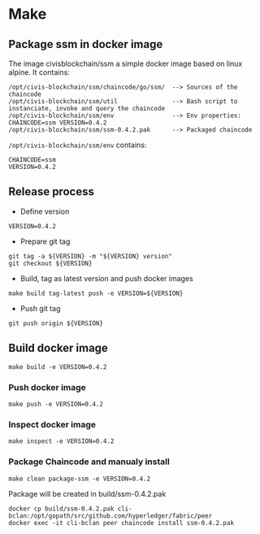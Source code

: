 # Make

## Package ssm in docker image

The image civisblockchain/ssm a simple docker image based on linux alpine.
It contains:
```
/opt/civis-blockchain/ssm/chaincode/go/ssm/  --> Sources of the chaincode
/opt/civis-blockchain/ssm/util               --> Bash script to instanciate, invoke and query the chaincode
/opt/civis-blockchain/ssm/env                --> Env properties: CHAINCODE=ssm VERSION=0.4.2
/opt/civis-blockchain/ssm/ssm-0.4.2.pak      --> Packaged chaincode
```

`/opt/civis-blockchain/ssm/env` contains:
```
CHAINCODE=ssm
VERSION=0.4.2
```

## Release process
*  Define version
```
VERSION=0.4.2
```

*  Prepare git tag
```
git tag -a ${VERSION} -m "${VERSION} version"
git checkout ${VERSION}
```

* Build, tag as latest version and push docker images
```
make build tag-latest push -e VERSION=${VERSION}
```

* Push git tag
```
git push origin ${VERSION}
```

## Build docker image

```
make build -e VERSION=0.4.2
```

### Push docker image

```
make push -e VERSION=0.4.2
```

### Inspect docker image

```
make inspect -e VERSION=0.4.2
```

### Package Chaincode and manualy install
```
make clean package-ssm -e VERSION=0.4.2
```
Package will be created in build/ssm-0.4.2.pak
```
docker cp build/ssm-0.4.2.pak cli-bclan:/opt/gopath/src/github.com/hyperledger/fabric/peer
docker exec -it cli-bclan peer chaincode install ssm-0.4.2.pak
```